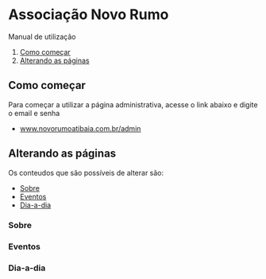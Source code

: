 Associação Novo Rumo
===============
Manual de utilização

1. [Como começar](#como-começar)
2. [Alterando as páginas](#alterando-as-páginas)

## Como começar

Para começar a utilizar a página administrativa, acesse o link abaixo e digite o email e senha
 - www.novorumoatibaia.com.br/admin

## Alterando as páginas

Os conteudos que são possíveis de alterar são:
 - [Sobre](#sobre)
 - [Eventos](#eventos)
 - [Dia-a-dia](#dia-a-dia)
 
### Sobre

### Eventos

### Dia-a-dia
